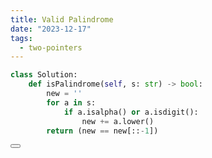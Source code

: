 ```yaml
---
title: Valid Palindrome
date: "2023-12-17"
tags:
  - two-pointers
---
```


<script lang="ts">
  import Button from './button.svelte'
</script>

```python
class Solution:
    def isPalindrome(self, s: str) -> bool:
        new = ''
        for a in s:
            if a.isalpha() or a.isdigit():
                new += a.lower()
        return (new == new[::-1])
```

<Button link="https://leetcode.com/problems/valid-palindrome/description/" />
